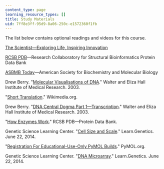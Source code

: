 ```yaml
---
content_type: page
learning_resource_types: []
title: Study Materials
uid: 7ff8e3ff-95d9-8a06-250c-e1572360f1fb
---
```


The list below contains optional readings and videos for this course.

[The Scientist—Exploring Life, Inspiring Innovation](https://www.the-scientist.com/)

[RCSB PDB](http://www.rcsb.org/)—Research Collaboratory for Structural Bioinformatics Protein Data Bank

[ASBMB Today](https://www.asbmb.org/asbmb-today)—American Society for Biochemistry and Molecular Biology

Drew Berry. "[Molecular Visualisations of DNA](https://www.wehi.edu.au/wehi-tv/molecular-visualisations-dna)." Walter and Eliza Hall Institute of Medical Research. 2003.

"[Short Translation](https://upload.wikimedia.org/wikipedia/commons/9/94/Protein_translation.gif)." Wikimedia.org.

Drew Berry. "[DNA Central Dogma Part 1—Transcription](https://www.wehi.edu.au/wehi-tv/dna-central-dogma-part-1-transcription)." Walter and Eliza Hall Institute of Medical Research. 2003.

"[How Enzymes Work](https://pdb101.rcsb.org/learn/videos/how-enzymes-work)." RCSB PDB—Protein Data Bank.

Genetic Science Learning Center. "[Cell Size and Scale](http://learn.genetics.utah.edu/content/cells/scale/)." Learn.Genetics. June 22, 2014.

"[Registration For Educational-Use-Only PyMOL Builds](https://pymol.org/edu/?q=educational/)." PyMOL.org.

Genetic Science Learning Center. "[DNA Microarray](http://learn.genetics.utah.edu/content/labs/microarray/)." Learn.Genetics. June 22, 2014.